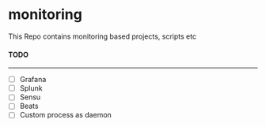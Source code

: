 # monitoring
This Repo contains monitoring based projects, scripts etc

#### TODO
---
- [ ] Grafana
- [ ] Splunk
- [ ] Sensu
- [ ] Beats
- [ ] Custom process as daemon
